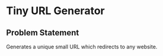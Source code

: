 # Tiny URL Generator

## Problem Statement

Generates a unique small URL which redirects to any website.
